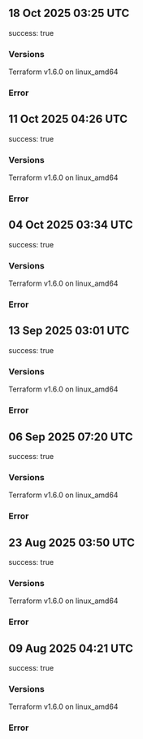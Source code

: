 ## 18 Oct 2025 03:25 UTC

success: true

### Versions

Terraform v1.6.0
on linux_amd64

### Error

## 11 Oct 2025 04:26 UTC

success: true

### Versions

Terraform v1.6.0
on linux_amd64

### Error

## 04 Oct 2025 03:34 UTC

success: true

### Versions

Terraform v1.6.0
on linux_amd64

### Error

## 13 Sep 2025 03:01 UTC

success: true

### Versions

Terraform v1.6.0
on linux_amd64

### Error

## 06 Sep 2025 07:20 UTC

success: true

### Versions

Terraform v1.6.0
on linux_amd64

### Error

## 23 Aug 2025 03:50 UTC

success: true

### Versions

Terraform v1.6.0
on linux_amd64

### Error

## 09 Aug 2025 04:21 UTC

success: true

### Versions

Terraform v1.6.0
on linux_amd64

### Error

